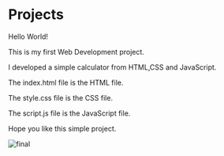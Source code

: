 # Projects

Hello World!


This is my first Web Development project.

I developed a simple calculator from HTML,CSS and JavaScript.

The index.html file is the HTML file.

The style.css file is the CSS file.

The script.js file is the JavaScript file.

Hope you like this simple project.

![final](https://user-images.githubusercontent.com/31651398/51206927-5fa02980-192f-11e9-9edd-191bd573023a.png)







